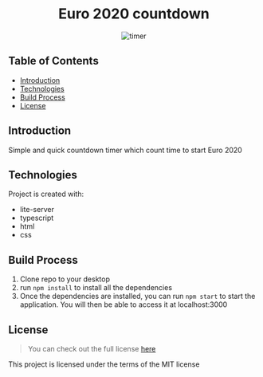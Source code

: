 <h1 align='center'>Euro 2020 countdown</h1>
<p align='center'><img src='https://github.com/dulko-dev/euro2020_countdown_ts/blob/master/Countdown-db.png' alt='timer' title='euro2020 countdown' /></p>

## Table of Contents
- [Introduction](#introduction)
- [Technologies](#technologies)
- [Build Process](#build-process)
- [License](#license)

## Introduction
  <p>Simple and quick countdown timer which count time to start Euro 2020</p>
  
## Technologies
Project is created with:
<ul>
  <li>lite-server</li>
  <li>typescript</li>
  <li>html</li>
  <li>css</li>
</ul>

## Build Process
<ol>
  <li>Clone repo to your desktop</li>
  <li>run <code>npm install</code> to install all the dependencies</li>
  <li>Once the dependencies are installed, you can run <code>npm start</code> to start the application. You will then be able to access it at localhost:3000</li>
  </ol>


## License
>You can check out the full license [here](https://github.com/IgorAntun/node-chat/blob/master/LICENSE)
<p>This project is licensed under the terms of the MIT license</p>
